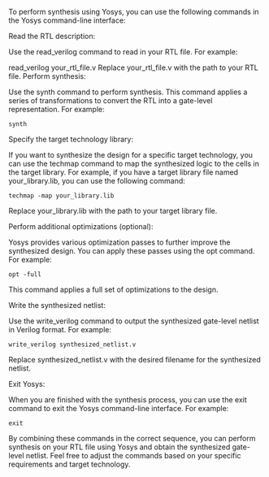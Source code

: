 To perform synthesis using Yosys, you can use the following commands in the Yosys command-line interface:

Read the RTL description:

Use the read_verilog command to read in your RTL file. For example:

read_verilog your_rtl_file.v
Replace your_rtl_file.v with the path to your RTL file.
Perform synthesis:

Use the synth command to perform synthesis. This command applies a series of transformations to convert the RTL into a gate-level representation. For example:

```synth```

Specify the target technology library:

If you want to synthesize the design for a specific target technology, you can use the techmap command to map the synthesized logic to the cells in the target library. For example, if you have a target library file named your_library.lib, you can use the following command:

```techmap -map your_library.lib```

Replace your_library.lib with the path to your target library file.

Perform additional optimizations (optional):

Yosys provides various optimization passes to further improve the synthesized design. You can apply these passes using the opt command. For example:

```opt -full```

This command applies a full set of optimizations to the design.

Write the synthesized netlist:

Use the write_verilog command to output the synthesized gate-level netlist in Verilog format. For example:

```write_verilog synthesized_netlist.v```

Replace synthesized_netlist.v with the desired filename for the synthesized netlist.

Exit Yosys:

When you are finished with the synthesis process, you can use the exit command to exit the Yosys command-line interface. For example:

```exit```

By combining these commands in the correct sequence, you can perform synthesis on your RTL file using Yosys and obtain the synthesized gate-level netlist. Feel free to adjust the commands based on your specific requirements and target technology.

